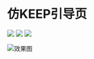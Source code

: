 # 仿KEEP引导页

<img src="https://img.shields.io/badge/build-passing-brightgreen.svg">
<img src="https://img.shields.io/badge/platform-iOS-ff69b4.svg">
<img src="https://img.shields.io/badge/language-Objective--C-orange.svg">

![效果图](https://github.com/sunjinshuai/Keep/blob/master/Keep.gif)



